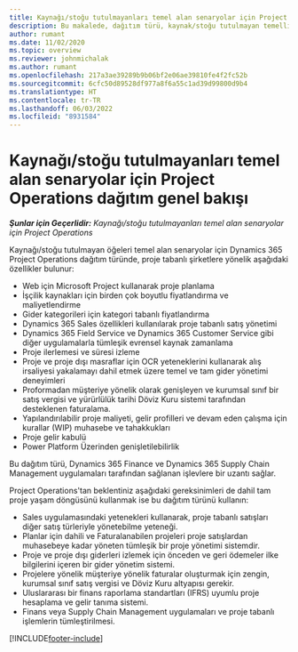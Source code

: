 ```yaml
---
title: Kaynağı/stoğu tutulmayanları temel alan senaryolar için Project Operations dağıtım genel bakışı
description: Bu makalede, dağıtım türü, kaynak/stoğu tutulmayan temelli senaryolar için Project Operations hakkında bilgiler yer almaktadır.
author: rumant
ms.date: 11/02/2020
ms.topic: overview
ms.reviewer: johnmichalak
ms.author: rumant
ms.openlocfilehash: 217a3ae39289b9b06bf2e06ae39810fe4f2fc52b
ms.sourcegitcommit: 6cfc50d89528df977a8f6a55c1ad39d99800d9b4
ms.translationtype: HT
ms.contentlocale: tr-TR
ms.lasthandoff: 06/03/2022
ms.locfileid: "8931584"
---
```

# <a name="project-operations-for-resourcenon-stocked-based-scenarios-deployment-overview"></a>Kaynağı/stoğu tutulmayanları temel alan senaryolar için Project Operations dağıtım genel bakışı

_**Şunlar için Geçerlidir:** Kaynağı/stoğu tutulmayanları temel alan senaryolar için Project Operations_

Kaynağı/stoğu tutulmayan öğeleri temel alan senaryolar için Dynamics 365 Project Operations dağıtım türünde, proje tabanlı şirketlere yönelik aşağıdaki özellikler bulunur:

- Web için Microsoft Project kullanarak proje planlama
- İşçilik kaynakları için birden çok boyutlu fiyatlandırma ve maliyetlendirme
- Gider kategorileri için kategori tabanlı fiyatlandırma
- Dynamics 365 Sales özellikleri kullanılarak proje tabanlı satış yönetimi
- Dynamics 365 Field Service ve Dynamics 365 Customer Service gibi diğer uygulamalarla tümleşik evrensel kaynak zamanlama
- Proje ilerlemesi ve süresi izleme
- Proje ve proje dışı masraflar için OCR yeteneklerini kullanarak alış irsaliyesi yakalamayı dahil etmek üzere temel ve tam gider yönetimi deneyimleri
- Proformadan müşteriye yönelik olarak genişleyen ve kurumsal sınıf bir satış vergisi ve yürürlülük tarihi Döviz Kuru sistemi tarafından desteklenen faturalama.
- Yapılandırılabilir proje maliyeti, gelir profilleri ve devam eden çalışma için kurallar (WIP) muhasebe ve tahakkukları
- Proje gelir kabulü
- Power Platform Üzerinden genişletilebilirlik

Bu dağıtım türü, Dynamics 365 Finance ve Dynamics 365 Supply Chain Management uygulamaları tarafından sağlanan işlevlere bir uzantı sağlar.

Project Operations'tan beklentiniz aşağıdaki gereksinimleri de dahil tam proje yaşam döngüsünü kullanmak ise bu dağıtım türünü kullanın:

- Sales uygulamasındaki yetenekleri kullanarak, proje tabanlı satışları diğer satış türleriyle yönetebilme yeteneği.
- Planlar için dahili ve Faturalanabilen projeleri proje satışlardan muhasebeye kadar yöneten tümleşik bir proje yönetimi sistemdir.
- Proje ve proje dışı giderleri izlemek için önceden ve geri ödemeler ilke bilgilerini içeren bir gider yönetim sistemi.
- Projelere yönelik müşteriye yönelik faturalar oluşturmak için zengin, kurumsal sınıf satış vergisi ve Döviz Kuru altyapısı gerekir.
- Uluslararası bir finans raporlama standartları (IFRS) uyumlu proje hesaplama ve gelir tanıma sistemi.
- Finans veya Supply Chain Management uygulamaları ve proje tabanlı işlemlerin tümleştirilmesi.


[!INCLUDE[footer-include](../includes/footer-banner.md)]